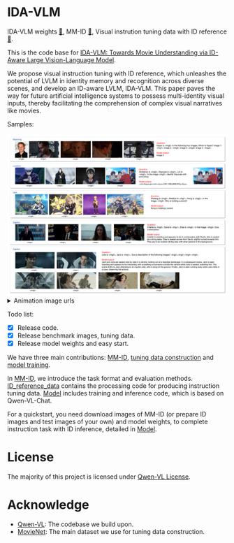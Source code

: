 # IDA-VLM

IDA-VLM weights <a href="https://huggingface.co/jiyatai/IDA-VLM">🤗</a>, MM-ID <a href="https://huggingface.co/jiyatai/MM-ID">🤗</a>, Visual instrution tuning data with ID reference <a href="https://huggingface.co/datasets/jiyatai/visual_instruction_tuning_ID_reference">🤗</a>.

This is the code base for [IDA-VLM: Towards Movie Understanding via ID-Aware Large Vision-Language Model](https://arxiv.org/pdf/2407.07577).

We propose visual instruction tuning with ID reference, which unleashes the potential of LVLM in identity memory and recognition across diverse scenes, and develop an ID-aware LVLM, IDA-VLM. This paper paves the way for future artificial intelligence systems to possess multi-identity visual inputs, thereby facilitating the comprehension of complex visual narratives like movies.

Samples:

<img src="./fig/samples.png">
<details>
  <summary>Animation image urls</summary>
https://img1.doubanio.com/view/photo/l/public/p2625512480.webp, https://img1.doubanio.com/view/photo/m/public/p2901199610.webp, https://img2.doubanio.com/view/photo/m/public/p2896107391.webp, https://img2.doubanio.com/view/photo/l/public/p2895851711.webp, https://olimg.3dmgame.com/uploads/images/xiaz/2021/0924/1632447816995.jpg, https://i0.hdslb.com/bfs/archive/0384c2f5139013b1ceae84395bbd58fae25898ef.jpg, https://act-webstatic.mihoyo.com/event-static/2023/08/15/9797cacf6d60a54f91fb6f68546b43e1_6723404097102093983.jpg?x-oss-process=image/quality,Q_80/resize,m_lfit,s_700
</details>

Todo list:

- [x] Release code.
- [x] Release benchmark images, tuning data.
- [x] Release model weights and easy start.

We have three main contributions: [MM-ID](./mm-id/), [tuning data construction](./ID_reference_data/) and [model training](./model).

In [MM-ID](./mm-id/), we introduce the task format and evaluation methods. [ID_reference_data](./ID_reference_data/) contains the processing code for producing instruction tuning data. [Model](./model/) includes training and inference code, which is based on Qwen-VL-Chat.

For a quickstart, you need download images of MM-ID (or prepare ID images and test images of your own) and model weights, to complete instruction task with ID inference, detailed in [Model](./model/). 

# License

The majority of this project is licensed under [Qwen-VL License](https://github.com/QwenLM/Qwen-VL/blob/master/LICENSE).

# Acknowledge
* [Qwen-VL](https://github.com/QwenLM/Qwen-VL): The codebase we build upon.
* [MovieNet](https://movienet.github.io/): The main dataset we use for tuning data construction.
